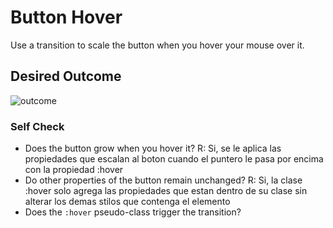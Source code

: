 # Button Hover

Use a transition to scale the button when you hover your mouse over it.

## Desired Outcome

![outcome](./desired-outcome.gif)

### Self Check
- Does the button grow when you hover it?
R: Si, se le aplica las propiedades que escalan al boton cuando el puntero le pasa por encima con la propiedad :hover
- Do other properties of the button remain unchanged?
R: Si, la clase :hover solo agrega las propiedades que estan dentro de su clase sin alterar los demas stilos que contenga el elemento
- Does the `:hover` pseudo-class trigger the transition?
